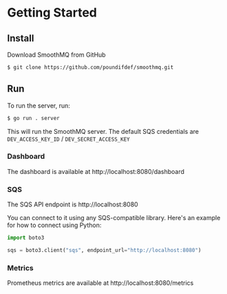 # Getting Started

## Install

Download SmoothMQ from GitHub 

``` bash
$ git clone https://github.com/poundifdef/smoothmq.git
```

## Run

To run the server, run:

``` bash
$ go run . server
```

This will run the SmoothMQ server. The default SQS credentials are
`DEV_ACCESS_KEY_ID` / `DEV_SECRET_ACCESS_KEY`

### Dashboard
The dashboard is available at http://localhost:8080/dashboard

### SQS
The SQS API endpoint is http://localhost:8080

You can connect to it using any SQS-compatible library. Here's an example for how to connect
using Python:

``` py
import boto3

sqs = boto3.client("sqs", endpoint_url="http://localhost:8080")
```

### Metrics

Prometheus metrics are available at http://localhost:8080/metrics